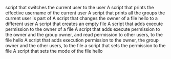 script that switches the current user to the user
A script that prints the effective username of the current user
A script that prints all the groups the current user is part of
A script that changes the owner of a file hello to a different user
A script that creates an empty file
A script that adds execute permission to the owner of a file
A script that adds execute permission to the owner and the group owner, and read permission to other users, to the file hello
A script that adds execution permission to the owner, the group owner and the other users, to the file
a script that sets the permission to the file
A script that sets the mode of the file hello
